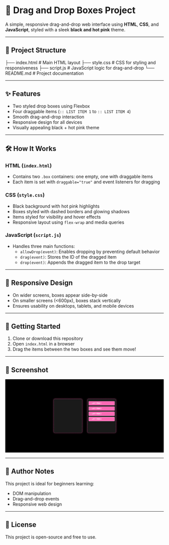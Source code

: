 # 🎯 Drag and Drop Boxes Project

A simple, responsive drag-and-drop web interface using **HTML**, **CSS**, and **JavaScript**, styled with a sleek **black and hot pink** theme.

---

## 📁 Project Structure

├── index.html # Main HTML layout
├── style.css # CSS for styling and responsiveness
├── script.js # JavaScript logic for drag-and-drop
└── README.md # Project documentation

---

## ✨ Features

- Two styled drop boxes using Flexbox
- Four draggable items (`:: LIST ITEM 1` to `:: LIST ITEM 4`)
- Smooth drag-and-drop interaction
- Responsive design for all devices
- Visually appealing black + hot pink theme

---

## 🛠 How It Works

### HTML (`index.html`)
- Contains two `.box` containers: one empty, one with draggable items
- Each item is set with `draggable="true"` and event listeners for dragging

### CSS (`style.css`)
- Black background with hot pink highlights
- Boxes styled with dashed borders and glowing shadows
- Items styled for visibility and hover effects
- Responsive layout using `flex-wrap` and media queries

### JavaScript (`script.js`)
- Handles three main functions:
  - `allowDrop(event)`: Enables dropping by preventing default behavior
  - `drag(event)`: Stores the ID of the dragged item
  - `drop(event)`: Appends the dragged item to the drop target

---

## 📱 Responsive Design

- On wider screens, boxes appear side-by-side
- On smaller screens (<600px), boxes stack vertically
- Ensures usability on desktops, tablets, and mobile devices

---

## 🚀 Getting Started

1. Clone or download this repository
2. Open `index.html` in a browser
3. Drag the items between the two boxes and see them move!

---

## 📸 Screenshot

![Drag and Drop Screenshot](img/ss2.png)

---

## 🧠 Author Notes

This project is ideal for beginners learning:
- DOM manipulation
- Drag-and-drop events
- Responsive web design

---

## 📝 License

This project is open-source and free to use.


